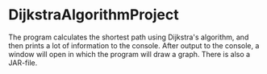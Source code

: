 # DijkstraAlgorithmProject
The program calculates the shortest path using Dijkstra's algorithm, and then prints a lot of information to the console. After output to the console, a window will open in which the program will draw a graph. There is also a JAR-file.
